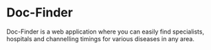 # Doc-Finder
Doc-Finder is a web application where you can easily find specialists, hospitals and channelling timings for various diseases in any area.
